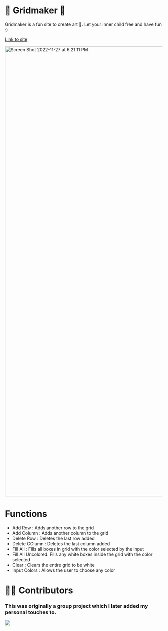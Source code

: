 # 👾 Gridmaker 👾 


Gridmaker is a fun site to create art 🎨. Let your inner child free and have fun :)

[Link to site](https://komal914.github.io/GridMaker/index.html)


<img width="1440" alt="Screen Shot 2022-11-27 at 6 21 11 PM" src="https://user-images.githubusercontent.com/44416323/204165185-502add1b-a060-4f0f-948b-98926ab945ad.png">


# Functions 
- Add Row : Adds another row to the grid
- Add Column : Adds another column to the grid
- Delete Row : Deletes the last row added
- Delete COlumn : Deletes the last column added 
- Fill All : Fills all boxes in grid with the color selected by the input
- Fill All Uncolored: Fills any white boxes inside the grid with the color selected
- Clear : Clears the entire grid to be white 
- Input Colors : Allows the user to choose any color 

# 👩🏻‍ Contributors 
### This was originally a group project which I later added my personal touches to.
<a href = "https://github.com/komal914/GridMaker/graphs/contributors">
  <img src = "https://contrib.rocks/image?repo=komal914/GridMaker"/>
</a>

